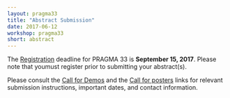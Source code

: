 ```yaml
---
layout: pragma33
title: "Abstract Submission"
date: 2017-06-12
workshop: pragma33
short: abstract
---
```


The [Registration](http://www.pragma-grid.net/pragma33-registration/) deadline for PRAGMA 33 is **September 15, 2017**. Please note that youmust register prior to submitting your abstract(s).
<br />

Please consult the [Call for Demos](http://www.pragma-grid.net/pragma33-callForDemos/) and the [Call for posters](http://www.pragma-grid.net/pragma33-CallForPosters/) links for relevant submission instructions, important dates, and contact information.

<br />

